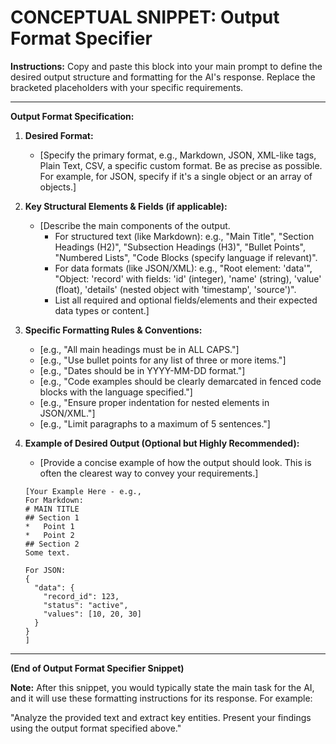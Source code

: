 # CONCEPTUAL SNIPPET: Output Format Specifier

**Instructions:** Copy and paste this block into your main prompt to define the desired output structure and formatting for the AI's response. Replace the bracketed placeholders with your specific requirements.

---

**Output Format Specification:**

1.  **Desired Format:**
    *   [Specify the primary format, e.g., Markdown, JSON, XML-like tags, Plain Text, CSV, a specific custom format. Be as precise as possible. For example, for JSON, specify if it's a single object or an array of objects.]

2.  **Key Structural Elements & Fields (if applicable):**
    *   [Describe the main components of the output.
        *   For structured text (like Markdown): e.g., "Main Title", "Section Headings (H2)", "Subsection Headings (H3)", "Bullet Points", "Numbered Lists", "Code Blocks (specify language if relevant)".
        *   For data formats (like JSON/XML): e.g., "Root element: 'data'", "Object: 'record' with fields: 'id' (integer), 'name' (string), 'value' (float), 'details' (nested object with 'timestamp', 'source')".
        *   List all required and optional fields/elements and their expected data types or content.]

3.  **Specific Formatting Rules & Conventions:**
    *   [e.g., "All main headings must be in ALL CAPS."]
    *   [e.g., "Use bullet points for any list of three or more items."]
    *   [e.g., "Dates should be in YYYY-MM-DD format."]
    *   [e.g., "Code examples should be clearly demarcated in fenced code blocks with the language specified."]
    *   [e.g., "Ensure proper indentation for nested elements in JSON/XML."]
    *   [e.g., "Limit paragraphs to a maximum of 5 sentences."]

4.  **Example of Desired Output (Optional but Highly Recommended):**
    *   [Provide a concise example of how the output should look. This is often the clearest way to convey your requirements.]

    ```
    [Your Example Here - e.g.,
    For Markdown:
    # MAIN TITLE
    ## Section 1
    *   Point 1
    *   Point 2
    ## Section 2
    Some text.

    For JSON:
    {
      "data": {
        "record_id": 123,
        "status": "active",
        "values": [10, 20, 30]
      }
    }
    ]
    ```

---

**(End of Output Format Specifier Snippet)**

**Note:** After this snippet, you would typically state the main task for the AI, and it will use these formatting instructions for its response. For example:

"Analyze the provided text and extract key entities. Present your findings using the output format specified above."
